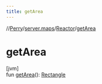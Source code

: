 ```yaml
---
title: getArea
---
```

//[Perry](../../../index.html)/[server.maps](../index.html)/[Reactor](index.html)/[getArea](get-area.html)



# getArea



[jvm]\
fun [getArea](get-area.html)(): [Rectangle](https://docs.oracle.com/javase/8/docs/api/java/awt/Rectangle.html)




